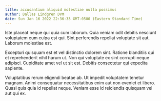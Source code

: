 ```yaml
---
title: accusantium aliquid molestiae nulla possimus
author: Dallas Lindgren DVM
date: Sun Jan 16 2022 22:36:33 GMT-0500 (Eastern Standard Time)
---
```

Iste placeat neque qui quia cum laborum. Quia veniam odit debitis nesciunt voluptatem eum culpa est qui. Sint perferendis repellat voluptate sit aut. Laborum molestiae est.

 Excepturi quisquam est et vel distinctio dolorem sint. Ratione blanditiis qui et reprehenderit nihil harum ut. Non qui voluptate ex sint corrupti neque adipisci. Cupiditate amet vel ut sit est. Debitis consectetur qui expedita sapiente.

 Voluptatibus rerum eligendi beatae ab. Ut impedit voluptatem tenetur magnam. Animi consequatur necessitatibus enim aut non eveniet et libero. Quasi quis quia id repellat neque. Veniam esse id reiciendis quisquam vel aut qui ex.